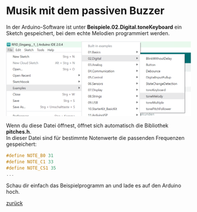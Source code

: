 # Musik mit dem passiven Buzzer

In der Arduino-Software ist unter **Beispiele.02.Digital.toneKeyboard** ein Sketch gespeichert, bei dem echte Melodien programmiert werden.

![Alt text](Screenshot_2.png)  

Wenn du diese Datei öffnest, öffnet sich automatisch die Bibliothek **pitches.h**.  
In dieser Datei sind für bestimmte Notenwerte die passenden Frequenzen gespeichert:  
```C++
#define NOTE_B0 31
#define NOTE_C1 33
#define NOTE_CS1 35
...
```
Schau dir einfach das Beispielprogramm an und lade es auf den Arduino hoch.  


[zurück](../index.html)
